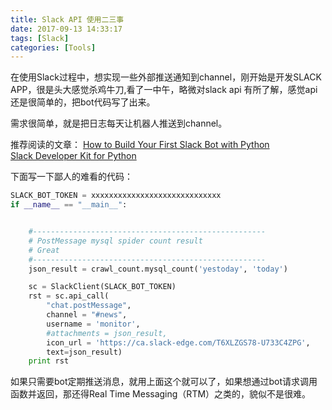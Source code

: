 ```yaml
---
title: Slack API 使用二三事
date: 2017-09-13 14:33:17
tags: [Slack]
categories: [Tools]
---
```


在使用Slack过程中，想实现一些外部推送通知到channel，刚开始是开发SLACK APP，很是头大感觉杀鸡牛刀,看了一中午，略微对slack api 有所了解，感觉api还是很简单的，把bot代码写了出来。 

需求很简单，就是把日志每天让机器人推送到channel。

推荐阅读的文章： 
[How to Build Your First Slack Bot with Python](https://www.fullstackpython.com/blog/build-first-slack-bot-python.html)  
[Slack Developer Kit for Python](http://slackapi.github.io/python-slackclient/basic_usage.html)

下面写一下鄙人的难看的代码：  

```Python
SLACK_BOT_TOKEN = xxxxxxxxxxxxxxxxxxxxxxxxxxxxx
if __name__ == "__main__":


    #----------------------------------------------------
    # PostMessage mysql spider count result
    # Great
    #----------------------------------------------------
    json_result = crawl_count.mysql_count('yestoday', 'today')

    sc = SlackClient(SLACK_BOT_TOKEN)
    rst = sc.api_call(
        "chat.postMessage",
        channel = "#news",
        username = 'monitor',
        #attachments = json_result,
        icon_url = 'https://ca.slack-edge.com/T6XLZGS78-U733C4ZPG',
        text=json_result)
    print rst
```

如果只需要bot定期推送消息，就用上面这个就可以了，如果想通过bot请求调用函数并返回，那还得Real Time Messaging（RTM）之类的，貌似不是很难。



